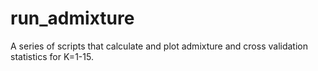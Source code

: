 # run_admixture
A series of scripts that calculate and plot admixture and cross validation statistics for K=1-15.
